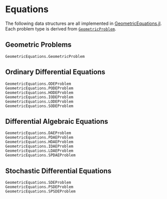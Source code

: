 
# Equations

The following data structures are all implemented in [GeometricEquations.jl](https://github.com/JuliaGNI/GeometricEquations.jl).
Each problem type is derived from [`GeometricProblem`](@ref).

## Geometric Problems

```@docs
GeometricEquations.GeometricProblem
```

## Ordinary Differential Equations

```@docs
GeometricEquations.ODEProblem
GeometricEquations.PODEProblem
GeometricEquations.HODEProblem
GeometricEquations.IODEProblem
GeometricEquations.LODEProblem
GeometricEquations.SODEProblem
```

## Differential Algebraic Equations

```@docs
GeometricEquations.DAEProblem
GeometricEquations.PDAEProblem
GeometricEquations.HDAEProblem
GeometricEquations.IDAEProblem
GeometricEquations.LDAEProblem
GeometricEquations.SPDAEProblem
```

## Stochastic Differential Equations

```@docs
GeometricEquations.SDEProblem
GeometricEquations.PSDEProblem
GeometricEquations.SPSDEProblem
```
